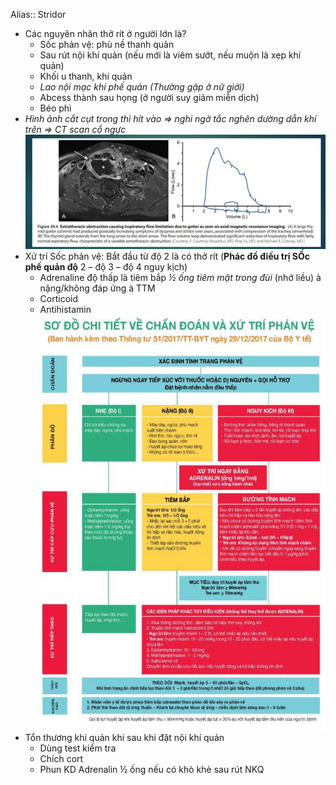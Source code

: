Alias:: Stridor
- Các nguyên nhân thở rít ở người lớn là?
	- Sốc phản vệ: phù nề thanh quản
	- Sau rút nội khí quản (nếu mới là viêm sướt, nếu muộn là xẹp khí quản)
	- Khối u thanh, khí quản
	- _Lao nội mạc khí phế quản (Thường gặp ở nữ giới)_
	- Abcess thành sau họng (ở người suy giảm miễn dịch)
	- Béo phì
- _Hình ảnh cắt cụt trong thì hít vào => nghi ngờ tắc nghẽn dường dẫn khí trên => CT scan cổ ngực_
![Buổi 5-Hệ Hô hấp (Nội)-1687359372978.jpeg](../../../../200%20Files/image/image/Bu%E1%BB%95i%205-H%E1%BB%87%20H%C3%B4%20h%E1%BA%A5p%20(N%E1%BB%99i)-1687359372978.jpeg)
- Xử trí Sốc phản vệ: Bắt đầu từ độ 2 là có thở rít (**Phác đồ điều trị SỐc phế quản độ** 2 – độ 3 – độ 4 nguy kịch)
	- Adrenaline độ thấp là tiêm bắp _½ ống tiêm mặt trong đùi_ (nhớ liều) à nặng/không đáp ứng à TTM
	- Corticoid
	- Antihistamin
![Buổi 5-Hệ Hô hấp (Nội)-1687359448870.jpeg](../../../../200%20Files/image/image/Bu%E1%BB%95i%205-H%E1%BB%87%20H%C3%B4%20h%E1%BA%A5p%20(N%E1%BB%99i)-1687359448870.jpeg)
- Tổn thương khí quản khi sau khi đặt nội khí quản
	- Dùng test kiểm tra
	- Chích cort
	- Phun KD Adrenalin ½ ống nếu có khò khè sau rút NKQ